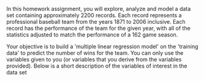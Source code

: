 In this homework assignment, you will explore, analyze and model a data set containing 
approximately 2200 records. Each record represents a professional baseball team from the years 1871 
to 2006 inclusive. Each record has the performance of the team for the given year, with all of the 
statistics adjusted to match the performance of a 162 game season.

Your objective is to build a 'multiple linear regression model' on the 'training data' to predict the 
number of wins for the team. You can only use the variables given to you (or variables that you 
derive from the variables provided). Below is a short description of the variables of interest in 
the data set
